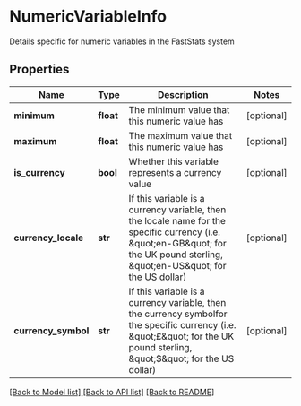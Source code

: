 # NumericVariableInfo

Details specific for numeric variables in the FastStats system

## Properties
Name | Type | Description | Notes
------------ | ------------- | ------------- | -------------
**minimum** | **float** | The minimum value that this numeric value has | [optional] 
**maximum** | **float** | The maximum value that this numeric value has | [optional] 
**is_currency** | **bool** | Whether this variable represents a currency value | [optional] 
**currency_locale** | **str** | If this variable is a currency variable, then the locale name for the specific currency (i.e. \&quot;en-GB\&quot; for the UK pound sterling, \&quot;en-US\&quot; for the US dollar) | [optional] 
**currency_symbol** | **str** | If this variable is a currency variable, then the currency symbolfor the specific currency (i.e. \&quot;£\&quot; for the UK pound sterling, \&quot;$\&quot; for the US dollar) | [optional] 

[[Back to Model list]](../README.md#documentation-for-models) [[Back to API list]](../README.md#documentation-for-api-endpoints) [[Back to README]](../README.md)


